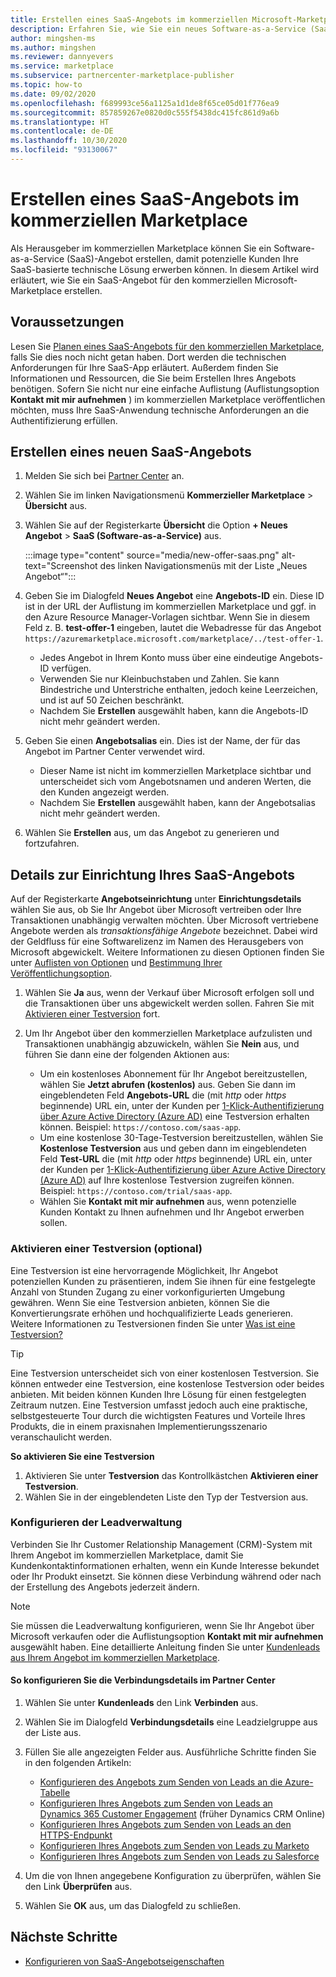 ```yaml
---
title: Erstellen eines SaaS-Angebots im kommerziellen Microsoft-Marketplace
description: Erfahren Sie, wie Sie ein neues Software-as-a-Service (SaaS)-Angebot zum Auflisten oder Verkaufen in Microsoft AppSource, im Azure Marketplace oder durch das CSP (Cloud Solution Provider)-Programm im Portal des kommerziellen Marketplace im Microsoft Partner Center erstellen.
author: mingshen-ms
ms.author: mingshen
ms.reviewer: dannyevers
ms.service: marketplace
ms.subservice: partnercenter-marketplace-publisher
ms.topic: how-to
ms.date: 09/02/2020
ms.openlocfilehash: f689993ce56a1125a1d1de8f65ce05d01f776ea9
ms.sourcegitcommit: 857859267e0820d0c555f5438dc415fc861d9a6b
ms.translationtype: HT
ms.contentlocale: de-DE
ms.lasthandoff: 10/30/2020
ms.locfileid: "93130067"
---
```

# <a name="how-to-create-a-saas-offer-in-the-commercial-marketplace"></a>Erstellen eines SaaS-Angebots im kommerziellen Marketplace

Als Herausgeber im kommerziellen Marketplace können Sie ein Software-as-a-Service (SaaS)-Angebot erstellen, damit potenzielle Kunden Ihre SaaS-basierte technische Lösung erwerben können. In diesem Artikel wird erläutert, wie Sie ein SaaS-Angebot für den kommerziellen Microsoft-Marketplace erstellen.

## <a name="before-you-begin"></a>Voraussetzungen

Lesen Sie [Planen eines SaaS-Angebots für den kommerziellen Marketplace](plan-saas-offer.md), falls Sie dies noch nicht getan haben. Dort werden die technischen Anforderungen für Ihre SaaS-App erläutert. Außerdem finden Sie Informationen und Ressourcen, die Sie beim Erstellen Ihres Angebots benötigen. Sofern Sie nicht nur eine einfache Auflistung (Auflistungsoption **Kontakt mit mir aufnehmen** ) im kommerziellen Marketplace veröffentlichen möchten, muss Ihre SaaS-Anwendung technische Anforderungen an die Authentifizierung erfüllen.

## <a name="create-a-new-saas-offer"></a>Erstellen eines neuen SaaS-Angebots

1. Melden Sie sich bei [Partner Center](https://partner.microsoft.com/dashboard/home) an.
1. Wählen Sie im linken Navigationsmenü **Kommerzieller Marketplace** > **Übersicht** aus.
1. Wählen Sie auf der Registerkarte **Übersicht** die Option **+ Neues Angebot** > **SaaS (Software-as-a-Service)** aus.

   :::image type="content" source="media/new-offer-saas.png" alt-text="Screenshot des linken Navigationsmenüs mit der Liste „Neues Angebot“":::

1. Geben Sie im Dialogfeld **Neues Angebot** eine **Angebots-ID** ein. Diese ID ist in der URL der Auflistung im kommerziellen Marketplace und ggf. in den Azure Resource Manager-Vorlagen sichtbar. Wenn Sie in diesem Feld z. B. **test-offer-1** eingeben, lautet die Webadresse für das Angebot `https://azuremarketplace.microsoft.com/marketplace/../test-offer-1`.
   + Jedes Angebot in Ihrem Konto muss über eine eindeutige Angebots-ID verfügen.
   + Verwenden Sie nur Kleinbuchstaben und Zahlen. Sie kann Bindestriche und Unterstriche enthalten, jedoch keine Leerzeichen, und ist auf 50 Zeichen beschränkt.
   + Nachdem Sie **Erstellen** ausgewählt haben, kann die Angebots-ID nicht mehr geändert werden.

1. Geben Sie einen **Angebotsalias** ein. Dies ist der Name, der für das Angebot im Partner Center verwendet wird.

   + Dieser Name ist nicht im kommerziellen Marketplace sichtbar und unterscheidet sich vom Angebotsnamen und anderen Werten, die den Kunden angezeigt werden.
   + Nachdem Sie **Erstellen** ausgewählt haben, kann der Angebotsalias nicht mehr geändert werden.
1. Wählen Sie **Erstellen** aus, um das Angebot zu generieren und fortzufahren.

## <a name="configure-your-saas-offer-setup-details"></a>Details zur Einrichtung Ihres SaaS-Angebots

Auf der Registerkarte **Angebotseinrichtung** unter **Einrichtungsdetails** wählen Sie aus, ob Sie Ihr Angebot über Microsoft vertreiben oder Ihre Transaktionen unabhängig verwalten möchten. Über Microsoft vertriebene Angebote werden als _transaktionsfähige Angebote_ bezeichnet. Dabei wird der Geldfluss für eine Softwarelizenz im Namen des Herausgebers von Microsoft abgewickelt. Weitere Informationen zu diesen Optionen finden Sie unter [Auflisten von Optionen](plan-saas-offer.md#listing-options) und [Bestimmung Ihrer Veröffentlichungsoption](determine-your-listing-type.md).

1. Wählen Sie **Ja** aus, wenn der Verkauf über Microsoft erfolgen soll und die Transaktionen über uns abgewickelt werden sollen. Fahren Sie mit [Aktivieren einer Testversion](#enable-a-test-drive-optional) fort.

1. Um Ihr Angebot über den kommerziellen Marketplace aufzulisten und Transaktionen unabhängig abzuwickeln, wählen Sie **Nein** aus, und führen Sie dann eine der folgenden Aktionen aus:
   + Um ein kostenloses Abonnement für Ihr Angebot bereitzustellen, wählen Sie **Jetzt abrufen (kostenlos)** aus. Geben Sie dann im eingeblendeten Feld **Angebots-URL** die (mit *http* oder *https* beginnende) URL ein, unter der Kunden per [1-Klick-Authentifizierung über Azure Active Directory (Azure AD)](azure-ad-saas.md) eine Testversion erhalten können. Beispiel: `https://contoso.com/saas-app`.
   + Um eine kostenlose 30-Tage-Testversion bereitzustellen, wählen Sie **Kostenlose Testversion** aus und geben dann im eingeblendeten Feld **Test-URL** die (mit *http* oder *https* beginnende) URL ein, unter der Kunden per [1-Klick-Authentifizierung über Azure Active Directory (Azure AD)](azure-ad-saas.md) auf Ihre kostenlose Testversion zugreifen können. Beispiel: `https://contoso.com/trial/saas-app`.
   + Wählen Sie **Kontakt mit mir aufnehmen** aus, wenn potenzielle Kunden Kontakt zu Ihnen aufnehmen und Ihr Angebot erwerben sollen.

### <a name="enable-a-test-drive-optional"></a>Aktivieren einer Testversion (optional)

Eine Testversion ist eine hervorragende Möglichkeit, Ihr Angebot potenziellen Kunden zu präsentieren, indem Sie ihnen für eine festgelegte Anzahl von Stunden Zugang zu einer vorkonfigurierten Umgebung gewähren. Wenn Sie eine Testversion anbieten, können Sie die Konvertierungsrate erhöhen und hochqualifizierte Leads generieren. Weitere Informationen zu Testversionen finden Sie unter [Was ist eine Testversion?](./what-is-test-drive.md)

> [!TIP]
> Eine Testversion unterscheidet sich von einer kostenlosen Testversion. Sie können entweder eine Testversion, eine kostenlose Testversion oder beides anbieten. Mit beiden können Kunden Ihre Lösung für einen festgelegten Zeitraum nutzen. Eine Testversion umfasst jedoch auch eine praktische, selbstgesteuerte Tour durch die wichtigsten Features und Vorteile Ihres Produkts, die in einem praxisnahen Implementierungsszenario veranschaulicht werden.

**So aktivieren Sie eine Testversion**
1.  Aktivieren Sie unter **Testversion** das Kontrollkästchen **Aktivieren einer Testversion**.
1.  Wählen Sie in der eingeblendeten Liste den Typ der Testversion aus.

### <a name="configure-lead-management"></a>Konfigurieren der Leadverwaltung

Verbinden Sie Ihr Customer Relationship Management (CRM)-System mit Ihrem Angebot im kommerziellen Marketplace, damit Sie Kundenkontaktinformationen erhalten, wenn ein Kunde Interesse bekundet oder Ihr Produkt einsetzt. Sie können diese Verbindung während oder nach der Erstellung des Angebots jederzeit ändern.

> [!NOTE]
> Sie müssen die Leadverwaltung konfigurieren, wenn Sie Ihr Angebot über Microsoft verkaufen oder die Auflistungsoption **Kontakt mit mir aufnehmen** ausgewählt haben. Eine detaillierte Anleitung finden Sie unter [Kundenleads aus Ihrem Angebot im kommerziellen Marketplace](partner-center-portal/commercial-marketplace-get-customer-leads.md).

#### <a name="to-configure-the-connection-details-in-partner-center"></a>So konfigurieren Sie die Verbindungsdetails im Partner Center

1.  Wählen Sie unter **Kundenleads** den Link **Verbinden** aus.
1. Wählen Sie im Dialogfeld **Verbindungsdetails** eine Leadzielgruppe aus der Liste aus.
1. Füllen Sie alle angezeigten Felder aus. Ausführliche Schritte finden Sie in den folgenden Artikeln:

   - [Konfigurieren des Angebots zum Senden von Leads an die Azure-Tabelle](./partner-center-portal/commercial-marketplace-lead-management-instructions-azure-table.md#configure-your-offer-to-send-leads-to-the-azure-table)
   - [Konfigurieren Ihres Angebots zum Senden von Leads an Dynamics 365 Customer Engagement](./partner-center-portal/commercial-marketplace-lead-management-instructions-dynamics.md#configure-your-offer-to-send-leads-to-dynamics-365-customer-engagement) (früher Dynamics CRM Online)
   - [Konfigurieren Ihres Angebots zum Senden von Leads an den HTTPS-Endpunkt](./partner-center-portal/commercial-marketplace-lead-management-instructions-https.md#configure-your-offer-to-send-leads-to-the-https-endpoint)
   - [Konfigurieren Ihres Angebots zum Senden von Leads zu Marketo](./partner-center-portal/commercial-marketplace-lead-management-instructions-marketo.md#configure-your-offer-to-send-leads-to-marketo)
   - [Konfigurieren Ihres Angebots zum Senden von Leads zu Salesforce](./partner-center-portal/commercial-marketplace-lead-management-instructions-salesforce.md#configure-your-offer-to-send-leads-to-salesforce)

1. Um die von Ihnen angegebene Konfiguration zu überprüfen, wählen Sie den Link **Überprüfen** aus.
1. Wählen Sie **OK** aus, um das Dialogfeld zu schließen.

## <a name="next-steps"></a>Nächste Schritte

- [Konfigurieren von SaaS-Angebotseigenschaften](create-new-saas-offer-properties.md)